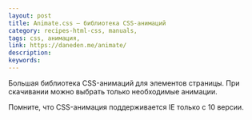 ```yaml
---
layout: post
title: Animate.css — библиотека CSS-анимаций
category: recipes-html-css, manuals, 
tags: css, анимация, 
link: https://daneden.me/animate/
description: 
keywords: 
---
```


<p>Большая библиотека CSS-анимаций для элементов страницы. При скачивании можно выбрать только необходимые анимации.</p>
<p>Помните, что CSS-анимация поддерживается IE только с 10 версии.</p>
